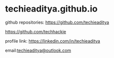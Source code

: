 # techieaditya.github.io
github repositories:
https://github.com/techieaditya 

https://github.com/techhackie

profile link:
https://linkedin.com/in/techieaditya

email:techieaditya@outlook.com
